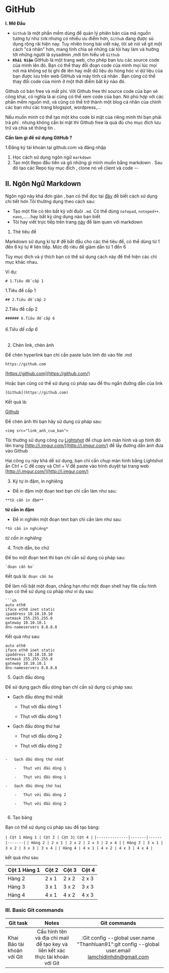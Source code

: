 # GitHub
**I. Mở Đầu** 
- `Github` là một phần mềm dùng để quản lý phiên bản của mã nguồn tương tự như `SVN` nhưng có nhiều ưu điểm hơn, `Github` đang được sủ dụng rộng rãi hiện nay. Tuy nhiên trong bài viết này, tôi sẽ nói về git một cách "cá nhân" hơn, mang tính chia sẻ những cái tôi hay làm và hướng tới những người là sysadmin ,mới tìm hiểu về `Github`
- **`Khái Niệm`**
GitHub là một trang web, cho phép bạn lưu các source code của mình lên đó. Bạn có thể thay đổi đoạn code của mình mọi lúc mọi nơi mà không sợ bị ghi đè lên hay mất dữ liệu do hỏng hóc vì dữ liệu của bạn được lưu trên web GitHub và máy tính cá nhân . Bạn cũng có thể thay đổi code của mình ở một thời điểm bất kỳ nào đó.

Github có bản free và mất phí. Với Github free thì source code của bạn sẽ công khai, có nghĩa là ai cũng có thể xem code của bạn. Nó phù hợp với các phần mềm nguồn mở, và cũng có thể trở thành một blog cá nhân của chính các bạn như các trang blogspot, wordpress,...

Nếu muốn mình có thể tạo một kho code bí mật của riêng mình thì bạn phải trả phí .
nhưng không cần bí mật thì Github free là quá đủ cho mục đích lưu trữ và chia sẻ thông tin .

**Cần làm gì để sử dụng GitHub ?**

 1.Đăng ký tài khoản tại github.com và đăng nhập
 1. Học cách sử dụng ngôn ngữ `markdown`
 2. Tạo một Repo đầu tiên và gõ những gì mình muốn bằng markdown . Sau đó tạo các Repo tùy mục đích , clone nó về client và code
  --
  

## **II. Ngôn Ngữ Markdown** 
 Ngôn ngữ này khá đơn giản , bạn có thể đọc tại [đây](https://viblo.asia/helps/cach-su-dung-markdown-bxjvZYnwkJZ) để biết cách sử dụng chi tiết hơn 
 Tôi thường dụng theo cách sau:
  

 

 - Tạo một file có tên bất kỳ với đuôi `.md`. Có thể dùng `notepad`, `noteped++`. `nano`,......hay bất kỳ ứng dụng nào bạn biết
 - Tôi hay viết trực tiếp trên trang [này](https://stackedit.io/) để làm quen với markdown

 1. Thẻ tiêu đề

Markdown sử dụng kí tự # để bắt đầu cho các thẻ tiêu đề, có thể dùng từ 1 đến 6 ký tự # liên tiếp. Mức độ riêu đề giảm dần từ 1 đến 6

Tùy mục đích và ý thích bạn có thể sử dụng cách này để thể hiện các chỉ mục khác nhau.

Ví dụ:

```
# 1.Tiêu đề cấp 1

```

1.Tiêu đề cấp 1

```
## 2.Tiêu đề cấp 2

```

2.Tiêu đề cấp 2

```
###### 6.Tiêu đề cấp 6

```

###### [](https://github.com/hocchudong/git-github-for-sysadmin#6ti%C3%AAu-%C4%91%E1%BB%81-c%E1%BA%A5p-6)6.Tiêu đề cấp 6

2. Chèn link, chèn ảnh

Để chèn hyperlink bạn chỉ cần paste luôn linh đó vào file .md

```
https://github.com

```

[https://github.com](https://github.com/)

Hoặc bạn cũng có thể sử dụng cú pháp sau để thu ngắn đường dẫn của link

```
[Github](https://github.com)

```

Kết quả là:

[Github](https://github.com/)

Để chèn ảnh thì bạn hãy sử dụng cú pháp sau:

```
<img src="link_anh_cua_ban">

```

Tôi thường sử dụng công cụ  [Lightshot](https://app.prntscr.com/en/index.html)  để chụp ảnh màn hình và up hình đó lên trang  [http://i.imgur.com/](http://i.imgur.com/)  để lấy đường dẫn ảnh đưa vào Github

Hai công cụ này khá dễ sử dụng, bạn chỉ cần chụp màn hình bằng Lightshot ấn Ctrl + C để copy và Ctrl + V để paste vào trình duyệt tại trang web  [http://i.imgur.com/](http://i.imgur.com/)

3. Ký tự in đậm, in nghiêng

-   Để in đậm một đoạn text bạn chỉ cần làm như sau:

```
**từ cần in đậm**

```

**từ cần in đậm**

-   Để in nghiên một đoạn text bạn chỉ cần làm như sau:

```
*từ cần in nghiêng*

```

_từ cần in nghiêng_

4. Trích dẫn, bo chữ

Để bo một đoạn text thì bạn chỉ cần sử dụng cú pháp sau:

```
`đoạn cần bo`

```

Kết quả là:  `đoạn cần bo`

Để làm nổi bật một đoạn, chẳng hạn như một đoạn shell hay file cấu hình bạn có thể sử dụng cú pháp như ví dụ sau:

```
```sh
auto eth0
iface eth0 inet static
ipaddress 10.10.10.10
netmask 255.255.255.0
gateway 10.10.10.1
dns-nameservers 8.8.8.8
```



Kết quả như sau:
```
auto eth0
iface eth0 inet static
ipaddress 10.10.10.10
netmask 255.255.255.0
gateway 10.10.10.1
dns-nameservers 8.8.8.8
```

5. Gạch đầu dòng

Để sử dụng gạch đầu dòng bạn chỉ cần sử dụng cú pháp sau:


- Gạch đầu dòng thứ nhất
  
  - Thụt với đầu dòng 1
  
  - Thụt với đầu dòng 1
 
- Gạch đầu dòng thứ hai
  
  - Thụt với đầu dòng 2
  
  - Thụt với đầu dòng 2
  

```

-   Gạch đầu dòng thứ nhất
    
    -   Thụt với đầu dòng 1
        
    -   Thụt với đầu dòng 1
        
-   Gạch đầu dòng thứ hai
    
    -   Thụt với đầu dòng 2
        
    -   Thụt với đầu dòng 2
        
```
 6. Tạo bảng

Bạn có thể sử dụng cú pháp sau để tạo bảng:


`| Cột 1 Hàng 1 | Cột 2 | Cột 3| Cột 4 |`
`|--------------|-------|------|-------|`
`| Hàng 2 | 2 x 1 | 2 x 2 | 2 x 3 | 2 x 4 |`
`| Hàng 3 | 3 x 1 | 3 x 2 | 3 x 3 | 3 x 4 |`
`| Hàng 4 | 4 x 1 | 4 x 2 | 4 x 3 | 4 x 4 |`

kết quả như sau 

| Cột 1 Hàng 1 | Cột 2 | Cột 3| Cột 4 |
|--------------|-------|------|-------|
| Hàng 2 | 2 x 1 | 2 x 2 | 2 x 3 | 2 x 4 |
| Hàng 3 | 3 x 1 | 3 x 2 | 3 x 3 | 3 x 4 |
| Hàng 4 | 4 x 1 | 4 x 2 | 4 x 3 | 4 x 4 |

### **III. Basic Git commands**
  | Git task| Notes|Git commands |
  |-------------|:-------------:|:-------------:|
  | Khai Báo tài khoản với Git | Cấu hình tên và địa chỉ mail để tạo key và liên kết xác thực tài khoản với Git |:Git config --global user.name "Thanhluan91":git config --global user.email lamchidinhdn@gmail.com | 
 








 

<!--stackedit_data:
eyJoaXN0b3J5IjpbLTE4NDUyMzk0NTksMTcwMjMzNTk3LC0xMj
E0MzQ3MzkzLC0xMzQwMDg4ODYyLDM0OTQ5NDEzMV19
-->